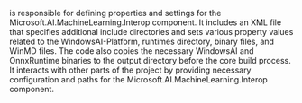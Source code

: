 is responsible for defining properties and settings for the Microsoft.AI.MachineLearning.Interop component. It includes an XML file that specifies additional include directories and sets various property values related to the WindowsAI-Platform, runtimes directory, binary files, and WinMD files. The code also copies the necessary WindowsAI and OnnxRuntime binaries to the output directory before the core build process. It interacts with other parts of the project by providing necessary configuration and paths for the Microsoft.AI.MachineLearning.Interop component.